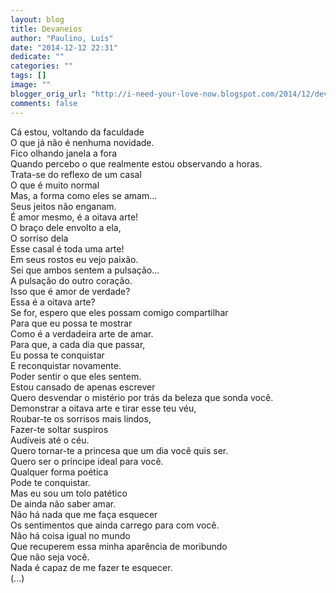 ```yaml
---
layout: blog
title: Devaneios
author: "Paulino, Luís"
date: "2014-12-12 22:31"
dedicate: ""
categories: ""
tags: []
image: ""
blogger_orig_url: "http://i-need-your-love-now.blogspot.com/2014/12/devaneios.html"
comments: false
---
```


Cá estou, voltando da faculdade\
O que já não é nenhuma novidade.\
Fico olhando janela a fora\
Quando percebo o que realmente estou observando a horas.\
Trata-se do reflexo de um casal\
O que é muito normal\
Mas, a forma como eles se amam...\
Seus jeitos não enganam.\
É amor mesmo, é a oitava arte!\
O braço dele envolto a ela,\
O sorriso dela\
Esse casal é toda uma arte!\
Em seus rostos eu vejo paixão.\
Sei que ambos sentem a pulsação...\
A pulsação do outro coração.\
Isso que é amor de verdade?\
Essa é a oitava arte?\
Se for, espero que eles possam comigo compartilhar\
Para que eu possa te mostrar\
Como é a verdadeira arte de amar.\
Para que, a cada dia que passar,\
Eu possa te conquistar\
E reconquistar novamente.\
Poder sentir o que eles sentem.\
Estou cansado de apenas escrever\
Quero desvendar o mistério por trás da beleza que sonda você.\
Demonstrar a oitava arte e tirar esse teu véu,\
Roubar-te os sorrisos mais lindos,\
Fazer-te soltar suspiros\
Audíveis até o céu.\
Quero tornar-te a princesa que um dia você quis ser.\
Quero ser o príncipe ideal para você.\
Qualquer forma poética\
Pode te conquistar.\
Mas eu sou um tolo patético\
De ainda não saber amar.\
Não há nada que me faça esquecer\
Os sentimentos que ainda carrego para com você.\
Não há coisa igual no mundo\
Que recuperem essa minha aparência de moribundo\
Que não seja você.\
Nada é capaz de me fazer te esquecer.\
(...)
